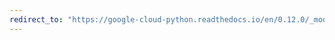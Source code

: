 ```yaml
---
redirect_to: "https://google-cloud-python.readthedocs.io/en/0.12.0/_modules/gcloud/datastore/entity.html"
---
```

